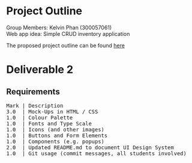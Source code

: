 # Project Outline

Group Members: Kelvin Phan (300057061)<br>
Web app idea: Simple CRUD inventory application

The proposed project outline can be found [here](ProjectDescription.md)

# Deliverable 2

## Requirements
<pre>
Mark | Description 
3.0  | Mock-Ups in HTML / CSS
1.0  | Colour Palette
1.0  | Fonts and Type Scale
1.0  | Icons (and other images)
1.0  | Buttons and Form Elements
1.0  | Components (e.g. popups)
2.0  | Updated README.md to document UI Design System
1.0  | Git usage (commit messages, all students involved)
</pre>
